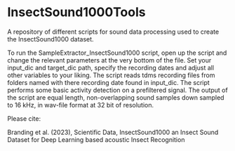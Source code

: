 # InsectSound1000Tools
A repository of different scripts for sound data processing used to create the InsectSound1000 dataset.

To run the SampleExtractor_InsectSound1000 script, open up the script and change the relevant parameters at the very bottom of the file. Set your input_dic and target_dic path, specify the recording dates and adjust all other variables to your liking.
The script reads tdms recording files from folders named with there recording date found in input_dic. The script performs some basic activity detection on a prefiltered signal. The output of the script are equal length, non-overlapping sound samples down sampled to 16 kHz, in wav-file format at 32 bit of resolution. 

Please cite:

Branding et al. (2023), Scientific Data, InsectSound1000 an Insect
Sound Dataset for Deep Learning based acoustic Insect Recognition
